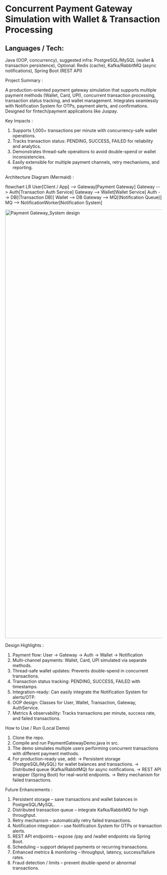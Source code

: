 # Concurrent Payment Gateway Simulation with Wallet & Transaction Processing

## Languages / Tech: 
Java (OOP, concurrency), suggested infra: PostgreSQL/MySQL (wallet & transaction persistence), Optional: Redis (cache), Kafka/RabbitMQ (async notifications), Spring Boot (REST API)

Project Summary : 

A production-oriented payment gateway simulation that supports multiple payment methods (Wallet, Card, UPI), concurrent transaction processing, transaction status tracking, and wallet management. Integrates seamlessly with Notification System for OTPs, payment alerts, and confirmations. Designed for fintech/payment applications like Juspay.

Key Impacts : 

1. Supports 1,000+ transactions per minute with concurrency-safe wallet operations.
2. Tracks transaction status: PENDING, SUCCESS, FAILED for reliability and analytics.
3. Demonstrates thread-safe operations to avoid double-spend or wallet inconsistencies.
4. Easily extensible for multiple payment channels, retry mechanisms, and reporting.


Architecture Diagram (Mermaid) :

flowchart LR
  User[Client / App] --> Gateway[Payment Gateway]
  Gateway --> Auth[Transaction Auth Service]
  Gateway --> Wallet[Wallet Service]
  Auth --> DB[(Transaction DB)]
  Wallet --> DB
  Gateway --> MQ[(Notification Queue)]
  MQ --> NotificationWorker[Notification System]

<img width="3840" height="1378" alt="Payment Gateway_System design" src="https://github.com/user-attachments/assets/f849f358-3c45-4114-b22a-0b48749f999b" />


Design Highlights : 

1. Payment flow: User → Gateway → Auth → Wallet → Notification
2. Multi-channel payments: Wallet, Card, UPI simulated via separate methods.
3. Thread-safe wallet updates: Prevents double-spend in concurrent transactions.
4. Transaction status tracking: PENDING, SUCCESS, FAILED with timestamps.
5. Integration-ready: Can easily integrate the Notification System for alerts/OTP.
6. OOP design: Classes for User, Wallet, Transaction, Gateway, AuthService.
7. Metrics & observability: Tracks transactions per minute, success rate, and failed transactions.


How to Use / Run (Local Demo)
1. Clone the repo.
2. Compile and run PaymentGatewayDemo.java in src.
3. The demo simulates multiple users performing concurrent transactions with different payment methods.
4. For production-ready use, add:
    -> Persistent storage (PostgreSQL/MySQL) for wallet balances and transactions.
    -> Distributed queue (Kafka/RabbitMQ) for async notifications.
    -> REST API wrapper (Spring Boot) for real-world endpoints.
    -> Retry mechanism for failed transactions.


Future Enhancements : 

1. Persistent storage – save transactions and wallet balances in PostgreSQL/MySQL.
2. Distributed transaction queue – integrate Kafka/RabbitMQ for high throughput.
3. Retry mechanism – automatically retry failed transactions.
4. Notification integration – use Notification System for OTPs or transaction alerts.
5. REST API endpoints – expose /pay and /wallet endpoints via Spring Boot.
6. Scheduling – support delayed payments or recurring transactions.
7. Enhanced metrics & monitoring – throughput, latency, success/failure rates.
8. Fraud detection / limits – prevent double-spend or abnormal transactions.
